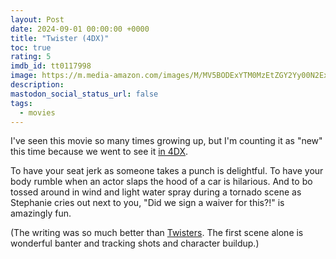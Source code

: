 ```yaml
---
layout: Post
date: 2024-09-01 00:00:00 +0000
title: "Twister (4DX)"
toc: true
rating: 5
imdb_id: tt0117998
image: https://m.media-amazon.com/images/M/MV5BODExYTM0MzEtZGY2Yy00N2ExLTkwZjItNGYzYTRmMWZlOGEzXkEyXkFqcGdeQXVyNDk3NzU2MTQ@._V1_SX300.jpg
description: 
mastodon_social_status_url: false
tags: 
  - movies
---
```




I've seen this movie so many times growing up, but I'm counting it as "new" this time because we went to see it [in 4DX](https://www.regmovies.com/4dx).

To have your seat jerk as someone takes a punch is delightful. To have your body rumble when an actor slaps the hood of a car is hilarious. And to bo tossed around in wind and light water spray during a tornado scene as Stephanie cries out next to you, "Did we sign a waiver for this?!" is amazingly fun.

(The writing was so much better than [Twisters](/blog/watching/twisters). The first scene alone is wonderful banter and tracking shots and character buildup.)
